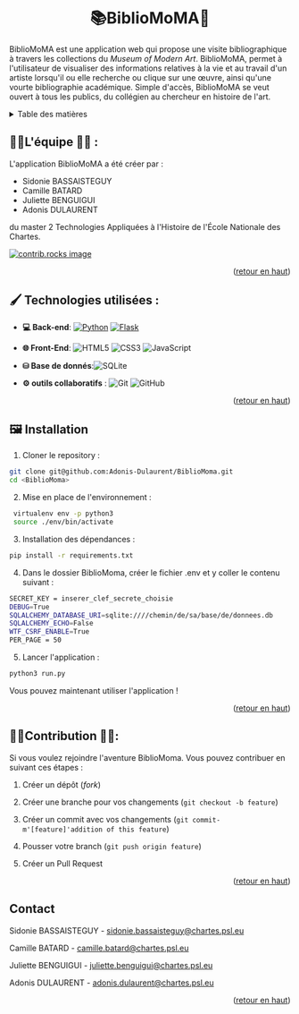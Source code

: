 # <H1 align="center">📚BiblioMoMA🎨</H1>

BiblioMoMA est une application web qui propose une visite bibliographique à travers les collections du *Museum of Modern Art*. BiblioMoMA, permet à l'utilisateur de visualiser des informations relatives à la vie et au travail d'un artiste lorsqu'il ou elle recherche ou clique sur une œuvre, ainsi qu'une vourte bibliographie académique. Simple d'accès, BiblioMoMA se veut ouvert à tous les publics, du collégien au chercheur en histoire de l'art.

<details>
  <summary>Table des matières</summary>
  <ol>
    <li><a href=#Lequipe>L'équipe</a></li>
    <li><a href=#Techno>Technologies utilisées</a></li>
    <li><a href=#Installation>Installation</a></li>
    <li><a href=#Contribution>Contribution</a></li>
    <li><a href=#Contact>Contact</a></li>
</ol>
</details>

<span id=#Lequipe></a>
## 👩‍💻L'équipe 👨‍💻 : 

L'application BiblioMoMA a été créer par : 
- Sidonie BASSAISTEGUY 
- Camille BATARD
- Juliette BENGUIGUI 
- Adonis DULAURENT

du master 2 Technologies Appliquées à l'Histoire de l'École Nationale des Chartes.

<a href="https://github.com/Adonis-Dulaurent/BiblioMoma/graphs/contributors">
<img src="https://contrib.rocks/image?repo=Adonis-Dulaurent/BiblioMoma" alt="contrib.rocks image"/>
</a>
<p align="right">(<a href="#readme-top">retour en haut</a>)</p>

<span id=#Techno></a>
## 🖌️ Technologies utilisées : 

- **💻 Back-end**:
[![Python](https://img.shields.io/badge/Python-3776AB?logo=python&logoColor=fff)](#)
 [![Flask](https://img.shields.io/badge/Flask-000?logo=flask&logoColor=fff)](#)

- **🌐 Front-End**:
![HTML5](https://img.shields.io/badge/-HTML5-E34F26?style=flat&logo=html5&logoColor=white)
![CSS3](https://img.shields.io/badge/-CSS3-1572B6?style=flat&logo=css3)
![JavaScript](https://img.shields.io/badge/-JavaScript-f4fc00?style=flat&logo=javascript&logoColor=black)

- **⛁ Base de donnés**:![SQLite](https://img.shields.io/badge/SQLite-%2307405e.svg?logo=sqlite&logoColor=white)

- **⚙️ outils collaboratifs** :
  ![Git](https://img.shields.io/badge/-Git-black?style=flat&logo=git)
  ![GitHub](https://img.shields.io/badge/-GitHub-181717?style=flat&logo=github) 

  <p align="right">(<a href="#readme-top">retour en haut</a>)</p>

<span id=#Installation></a>
## 🖼️ Installation

1. Cloner le repository : 

```bash
git clone git@github.com:Adonis-Dulaurent/BiblioMoma.git
cd <BiblioMoma>
```

2. Mise en place de l'environnement :

```bash
 virtualenv env -p python3
 source ./env/bin/activate
```

3. Installation des dépendances :

```bash
pip install -r requirements.txt
```

4. Dans le dossier BiblioMoma, créer le fichier .env et y coller le contenu suivant :

```bash
SECRET_KEY = inserer_clef_secrete_choisie
DEBUG=True
SQLALCHEMY_DATABASE_URI=sqlite:////chemin/de/sa/base/de/donnees.db
SQLALCHEMY_ECHO=False
WTF_CSRF_ENABLE=True
PER_PAGE = 50
```

5. Lancer l'application : 

```bash
python3 run.py
```

Vous pouvez maintenant utiliser l'application ! 

<p align="right">(<a href="#readme-top">retour en haut</a>)</p>

<span id=#Contribution></a>
## 👩‍🎨Contribution 👨‍🎨:

Si vous voulez rejoindre l'aventure BiblioMoma. Vous pouvez contribuer en suivant ces étapes : 

1. Créer un dépôt (*fork*)

2. Créer une branche pour vos changements (`git checkout -b feature`)

3. Créer un commit avec vos changements (`git commit-m'[feature]'addition of this feature`)

4. Pousser votre branch (`git push origin feature`)

5. Créer un Pull Request 

<p align="right">(<a href="#readme-top">retour en haut</a>)</p>

<span id=#Contact></a>
## Contact

Sidonie BASSAISTEGUY - sidonie.bassaisteguy@chartes.psl.eu

Camille BATARD - camille.batard@chartes.psl.eu

Juliette BENGUIGUI - juliette.benguigui@chartes.psl.eu

Adonis DULAURENT - adonis.dulaurent@chartes.psl.eu

<p align="right">(<a href="#readme-top">retour en haut</a>)</p>